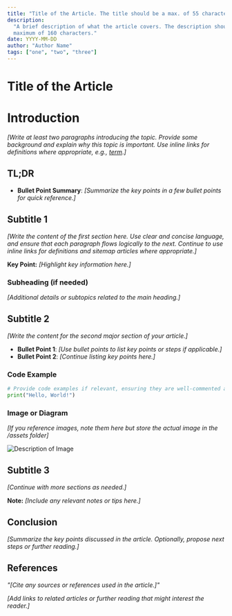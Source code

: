 ```yaml
---
title: "Title of the Article. The title should be a max. of 55 characters."
description:
  "A brief description of what the article covers. The description should be a
  maximum of 160 characters."
date: YYYY-MM-DD
author: "Author Name"
tags: ["one", "two", "three"]
---
```


# Title of the Article

# Introduction

_[Write at least two paragraphs introducing the topic. Provide some background
and explain why this topic is important. Use inline links for definitions where
appropriate, e.g., [term](/definitions/term.md).]_

## TL;DR

- **Bullet Point Summary**: _[Summarize the key points in a few bullet points
  for quick reference.]_

## Subtitle 1

_[Write the content of the first section here. Use clear and concise language,
and ensure that each paragraph flows logically to the next. Continue to use
inline links for definitions and sitemap articles where appropriate.]_

**Key Point:** _[Highlight key information here.]_

### Subheading (if needed)

_[Additional details or subtopics related to the main heading.]_

## Subtitle 2

_[Write the content for the second major section of your article.]_

- **Bullet Point 1**: _[Use bullet points to list key points or steps if
  applicable.]_
- **Bullet Point 2**: _[Continue listing key points here.]_

### Code Example

```python
# Provide code examples if relevant, ensuring they are well-commented and easy to understand
print("Hello, World!")
```

### Image or Diagram

_[If you reference images, note them here but store the actual image in the
/assets folder]_

![Description of Image](/assets/YYYYMMDD_title_of_the_article_img1.png)

## Subtitle 3

_[Continue with more sections as needed.]_

**Note:** _[Include any relevant notes or tips here.]_

## Conclusion

_[Summarize the key points discussed in the article. Optionally, propose next
steps or further reading.]_

## References

_"[Cite any sources or references used in the article.]"_

_[Add links to related articles or further reading that might interest the
reader.]_

<!-- Note on Definitions -->
<!-- Throughout this article, link relevant terms to their definitions using inline Markdown links. -->
<!-- Format: [term](/definitions/term.md) -->
<!-- If a definition doesn't exist, create it in the definitions directory and link to it. -->
